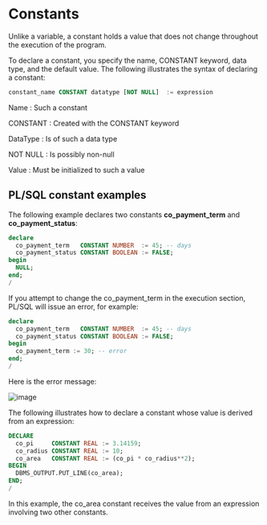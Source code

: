 
# Constants

Unlike a variable, a constant holds a value that does not change throughout the execution of the program.

To declare a constant, you specify the name, CONSTANT keyword, data type, and the default value. The following illustrates the syntax of declaring a constant:
```sql
constant_name CONSTANT datatype [NOT NULL]  := expression
```

Name     : Such a constant

CONSTANT : Created with the CONSTANT keyword

DataType : Is of such a data type

NOT NULL : Is possibly non-null

Value    : Must be initialized to such a value

## PL/SQL constant examples
The following example declares two constants __co_payment_term__ and __co_payment_status__:
```sql
declare
  co_payment_term   CONSTANT NUMBER  := 45; -- days
  co_payment_status CONSTANT BOOLEAN := FALSE;
begin
  NULL;
end;
/
```

If you attempt to change the co_payment_term in the execution section, PL/SQL will issue an error, for example:
```sql
declare
  co_payment_term   CONSTANT NUMBER  := 45; -- days
  co_payment_status CONSTANT BOOLEAN := FALSE;
begin
  co_payment_term := 30; -- error
end;
/
```
Here is the error message:

![image](https://github.com/user-attachments/assets/f055ccc2-3ad6-43b8-ab07-adb59313c833)

The following illustrates how to declare a constant whose value is derived from an expression:
```sql
DECLARE
  co_pi     CONSTANT REAL := 3.14159;
  co_radius CONSTANT REAL := 10;
  co_area   CONSTANT REAL := (co_pi * co_radius**2);
BEGIN
  DBMS_OUTPUT.PUT_LINE(co_area);
END;
/
```

In this example, the co_area constant receives the value from an expression involving two other constants.
